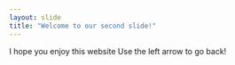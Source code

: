 ```yaml
---
layout: slide
title: "Welcome to our second slide!"
---
```

I hope you enjoy this website
Use the left arrow to go back!
